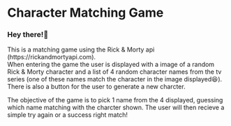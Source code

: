 # Character Matching Game

<h3>Hey there!👋</h3>
<p>
  This is a matching game using the Rick & Morty api (https://rickandmortyapi.com).
</br>
  When entering the game the user is displayed with a image of a random Rick & Morty character and a list of 4 random character names from the tv series (one of these names match the character in the image displayed😆).
  </br>
  There is also a button for the user to generate a new charcter.
</p>
<p>
  The objective of the game is to pick 1 name from the 4 displayed, guessing which name matching with the charcter shown. The user will then recieve a simple try again or a success right match!
</p>
